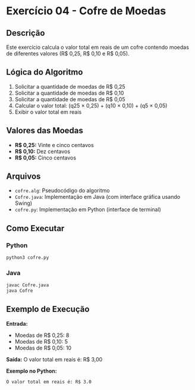 # Exercício 04 - Cofre de Moedas

## Descrição

Este exercício calcula o valor total em reais de um cofre contendo moedas de diferentes valores (R$ 0,25, R$ 0,10 e R$ 0,05).

## Lógica do Algoritmo

1. Solicitar a quantidade de moedas de R$ 0,25
2. Solicitar a quantidade de moedas de R$ 0,10
3. Solicitar a quantidade de moedas de R$ 0,05
4. Calcular o valor total: (q25 × 0,25) + (q10 × 0,10) + (q5 × 0,05)
5. Exibir o valor total em reais

## Valores das Moedas

- **R$ 0,25:** Vinte e cinco centavos
- **R$ 0,10:** Dez centavos
- **R$ 0,05:** Cinco centavos

## Arquivos

- `cofre.alg`: Pseudocódigo do algoritmo
- `Cofre.java`: Implementação em Java (com interface gráfica usando Swing)
- `cofre.py`: Implementação em Python (interface de terminal)

## Como Executar

### Python
```bash
python3 cofre.py
```

### Java
```bash
javac Cofre.java
java Cofre
```

## Exemplo de Execução

**Entrada:**
- Moedas de R$ 0,25: 8
- Moedas de R$ 0,10: 5
- Moedas de R$ 0,05: 10

**Saída:** O valor total em reais é: R$ 3,00

**Exemplo no Python:**
```
O valor total em reais é: R$ 3.0
```
